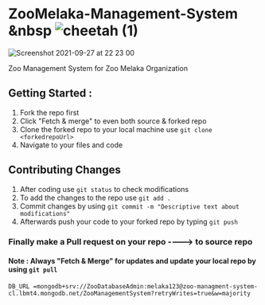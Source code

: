 


# ZooMelaka-Management-System &nbsp ![cheetah (1)](https://user-images.githubusercontent.com/72795289/134953214-708b84fb-67c2-48d2-963a-3d744e562b40.png)
![Screenshot 2021-09-27 at 22 23 00](https://user-images.githubusercontent.com/72795289/134952670-cda2b32a-c95d-4550-8a51-061edaae767c.png)


Zoo Management System for Zoo Melaka Organization

## Getting Started :

1. Fork the repo first 
2. Click "Fetch & merge" to even both source & forked repo 
3. Clone the forked repo to your local machine  use `git clone <forkedrepoUrl>`
4. Navigate to your files and code

## Contributing Changes

1. After coding use `git status` to check modifications 
2. To add the changes to the repo use `git add .`
3. Commit changes by using `git commit -m "Descriptive text about modifications" `
4. Afterwards push your code to your forked repo by typing `git push `


### Finally make a Pull request on your repo ----> to source repo 

#### Note : Always "Fetch & Merge" for updates and update your local repo by using `git pull`


`DB_URL =mongodb+srv://ZooDatabaseAdmin:melaka123@zoo-managment-system-cl.lbmt4.mongodb.net/ZooManagementSystem?retryWrites=true&w=majority `

